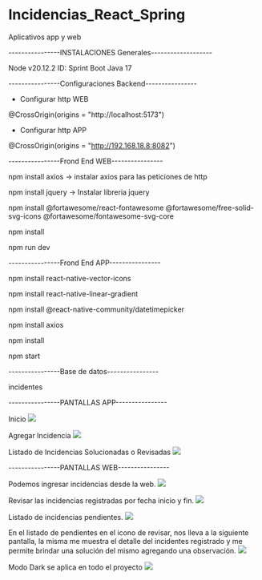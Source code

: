 # Incidencias_React_Spring
 Aplicativos app y web

----------------INSTALACIONES Generales-------------------

Node v20.12.2
ID: Sprint Boot
Java 17

----------------Configuraciones Backend----------------

- Configurar http WEB

@CrossOrigin(origins = "http://localhost:5173")

- Configurar http APP

@CrossOrigin(origins = "http://192.168.18.8:8082")


----------------Frond End WEB----------------

npm install axios -> instalar axios para las peticiones de http

npm install jquery -> Instalar libreria jquery 

npm install @fortawesome/react-fontawesome @fortawesome/free-solid-svg-icons @fortawesome/fontawesome-svg-core 

npm install

npm run dev


----------------Frond End APP----------------

npm install react-native-vector-icons

npm install react-native-linear-gradient

npm install @react-native-community/datetimepicker

npm install axios

npm install

npm start


----------------Base de datos----------------

incidentes


----------------PANTALLAS APP----------------

Inicio 
![](https://github.com/JavierYungaT/Incidencias_React_Spring/blob/main/Imagenes_App_Web/APPHome.jpg)

Agregar Incidencia
![](https://github.com/JavierYungaT/Incidencias_React_Spring/blob/main/Imagenes_App_Web/Addincidencias.jpg)

Listado de Incidencias Solucionadas o Revisadas
![](https://github.com/JavierYungaT/Incidencias_React_Spring/blob/main/Imagenes_App_Web/ListIncidencias.jpg)


----------------PANTALLAS WEB----------------

Podemos ingresar incidencias desde la web.
![](https://github.com/JavierYungaT/Incidencias_React_Spring/blob/main/Imagenes_App_Web/CrearIncidenciaWeb.png)

Revisar las incidencias registradas por fecha inicio y fin.
![](https://github.com/JavierYungaT/Incidencias_React_Spring/blob/main/Imagenes_App_Web/IncidentesIngresados.png)

Listado de incidencias pendientes.
![](https://github.com/JavierYungaT/Incidencias_React_Spring/blob/main/Imagenes_App_Web/IncidentesPendientes.png)

En el listado de pendientes en el icono de revisar, nos lleva a la siguiente pantalla, la misma me muestra el detalle del incidentes registrado y me permite brindar una solución del mismo agregando una observación.
![](https://github.com/JavierYungaT/Incidencias_React_Spring/blob/main/Imagenes_App_Web/DarSolucionIncidencia.png)

Modo Dark se aplica en todo el proyecto
![](https://github.com/JavierYungaT/Incidencias_React_Spring/blob/main/Imagenes_App_Web/ModoDark.png)


